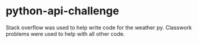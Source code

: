 # python-api-challenge

Stack overflow was used to help write code for the weather py. 
Classwork problems were used to help with all other code. 
